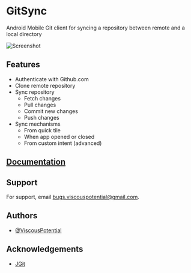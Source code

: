 #  GitSync

Android Mobile Git client for syncing a repository between remote and a local directory

![Screenshot](https://i.postimg.cc/fk4GLMvC/Screenshot-20240826-174608-Git-Sync-2.png)
## Features

- Authenticate with Github.com
- Clone remote repository
- Sync repository
    - Fetch changes
    - Pull changes
    - Commit new changes
    - Push changes
- Sync mechanisms
    - From quick tile
    - When app opened or closed
    - From custom intent (advanced)

## [Documentation](Documentation.md)
## Support

For support, email bugs.viscouspotential@gmail.com.


## Authors

- [@ViscousPotential](https://github.com/ViscousPotential)


## Acknowledgements

 - [JGit](https://www.eclipse.org/jgit/)

